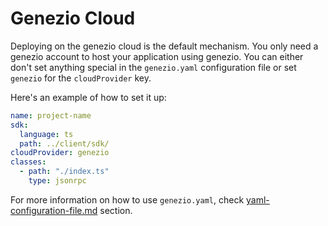 # Genezio Cloud

Deploying on the genezio cloud is the default mechanism. You only need a genezio account to host your application using genezio. You can either don't set anything special in the `genezio.yaml` configuration file or set `genezio` for the `cloudProvider` key.



Here's an example of how to set it up:

```yaml
name: project-name
sdk:
  language: ts
  path: ../client/sdk/
cloudProvider: genezio
classes:
  - path: "./index.ts"
    type: jsonrpc
```

For more information on how to use `genezio.yaml`, check [yaml-configuration-file.md](../yaml-configuration-file.md "mention") section.
